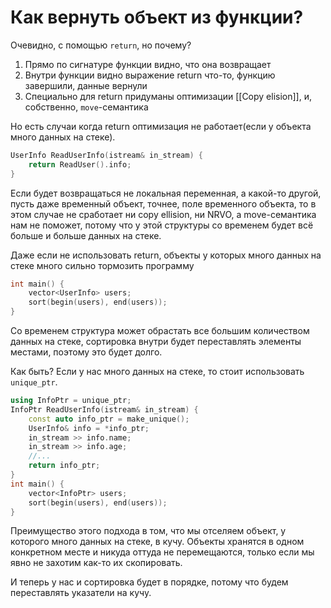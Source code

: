 # Как вернуть объект из функции?
Очевидно, с помощью `return`, но почему?

1. Прямо по сигнатуре функции видно, что она возвращает
2. Внутри функции видно выражение return что-то, функцию завершили, данные вернули
3. Специально для return придуманы оптимизации [[Copy elision]], и, собственно, `move`-семантика

Но есть случаи когда return оптимизация не работает(если у объекта много данных на стеке).

```cpp
UserInfo ReadUserInfo(istream& in_stream) { 
	return ReadUser().info; 
}
```

Если будет возвращаться не локальная переменная, а какой-то другой, пусть даже временный объект, точнее, поле временного объекта, то в этом случае не сработает ни copy ellision, ни NRVO, а move-семантика нам не поможет, потому что у этой структуры со временем будет всё больше и больше данных на стеке.

Даже если не использовать return, объекты у которых много данных на стеке много сильно тормозить программу

```cpp
int main() { 
	vector<UserInfo> users; 
	sort(begin(users), end(users)); 
}
```

Со временем структура может обрастать все большим количеством данных на стеке, сортировка внутри будет переставлять элементы местами,  поэтому это будет долго.

Как быть? Если у нас много данных на стеке, то стоит использовать `unique_ptr`.

```cpp
using InfoPtr = unique_ptr; 
InfoPtr ReadUserInfo(istream& in_stream) { 
	const auto info_ptr = make_unique(); 
	UserInfo& info = *info_ptr; 
	in_stream >> info.name; 
	in_stream >> info.age; 
	//... 
	return info_ptr; 
} 
int main() { 
	vector<InfoPtr> users; 
	sort(begin(users), end(users)); 
}
```

Преимущество этого подхода в том, что мы отселяем объект, у которого много данных на стеке, в кучу. Объекты хранятся в одном конкретном месте и никуда оттуда не перемещаются, только если мы явно не захотим как-то их скопировать.

И теперь у нас и сортировка будет в порядке, потому что будем переставлять указатели на кучу.